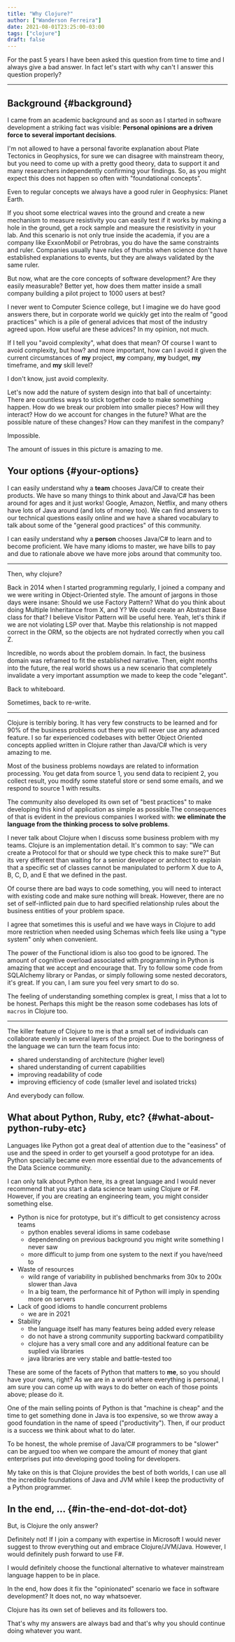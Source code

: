 ```yaml
---
title: "Why Clojure?"
author: ["Wanderson Ferreira"]
date: 2021-08-01T23:25:00-03:00
tags: ["clojure"]
draft: false
---
```


For the past 5 years I have been asked this question from time to time and I
always give a bad answer. In fact let's start with why can't I answer this
question properly?

<!--more-->

---


## Background {#background}

I came from an academic background and as soon as I started in software
development a striking fact was visible: **Personal opinions are a driven force
to several important decisions**.

I'm not allowed to have a personal favorite explanation about Plate Tectonics in
Geophysics, for sure we can disagree with mainstream theory, but you need to
come up with a pretty good theory, data to support it and many researchers
independently confirming your findings. So, as you might expect this does not
happen so often with "foundational concepts".

Even to regular concepts we always have a good ruler in Geophysics: Planet Earth.

If you shoot some electrical waves into the ground and create a new mechanism to
measure resistivity you can easily test if it works by making a hole in the
ground, get a rock sample and measure the resistivity in your lab. And this
scenario is not only true inside the academia, if you are a company like
ExxonMobil or Petrobras, you do have the same constraints and ruler. Companies
usually have rules of thumbs when science don't have established explanations to
events, but they are always validated by the same ruler.

But now, what are the core concepts of software development? Are they easily
measurable? Better yet, how does them matter inside a small company building a
pilot project to 1000 users at best?

I never went to Computer Science college, but I imagine we do have good answers
there, but in corporate world we quickly get into the realm of "good practices"
which is a pile of general advices that most of the industry agreed upon. How
useful are these advices? In my opinion, not much.

If I tell you "avoid complexity", what does that mean? Of course I want to avoid
complexity, but how? and more important, how can I avoid it given the current
circumstances of **my** project, **my** company, **my** budget, **my** timeframe, and
**my** skill level?

I don't know, just avoid complexity.

Let's now add the nature of system design into that ball of uncertainty: There
are countless ways to stick together code to make something happen. How do we
break our problem into smaller pieces? How will they interact? How do we account
for changes in the future? What are the possible nature of these changes? How
can they manifest in the company?

Impossible.

The amount of issues in this picture is amazing to me.


## Your options {#your-options}

I can easily understand why a **team** chooses Java/C# to create their products.
We have so many things to think about and Java/C# has been around for ages and
it just works! Google, Amazon, Netflix, and many others have lots of Java around
(and lots of money too). We can find answers to our technical questions easily
online and we have a shared vocabulary to talk about some of the "general good
practices" of this community.

I can easily understand why a **person** chooses Java/C# to learn and to become
proficient. We have many idioms to master, we have bills to pay and due to
rationale above we have more jobs around that community too.

---

Then, why clojure?

Back in 2014 when I started programming regularly, I joined a company and we
were writing in Object-Oriented style. The amount of jargons in those days were
insane: Should we use Factory Pattern? What do you think about doing Multiple
Inheritance from X, and Y? We could create an Abstract Base class for that? I
believe Visitor Pattern will be useful here. Yeah, let's think if we are not
violating LSP over that. Maybe this relationship is not mapped correct in the
ORM, so the objects are not hydrated correctly when you call Z.

Incredible, no words about the problem domain. In fact, the business domain was
reframed to fit the established narrative. Then, eight months into the future,
the real world shows us a new scenario that completely invalidate a very
important assumption we made to keep the code "elegant".

Back to whiteboard.

Sometimes, back to re-write.

---

Clojure is terribly boring. It has very few constructs to be learned and for 90%
of the business problems out there you will never use any advanced feature. I so
far experienced codebases with better Object Oriented concepts applied written
in Clojure rather than Java/C# which is very amazing to me.

Most of the business problems nowdays are related to information processing. You
get data from source 1, you send data to recipient 2, you collect result, you
modify some stateful store or send some emails, and we respond to source 1 with
results.

The community also developed its own set of "best practices" to make developing
this kind of application as simple as possible.The consequences of that is
evident in the previous companies I worked with: **we eliminate the language from
the thinking process to solve problems**.

I never talk about Clojure when I discuss some business problem with my teams.
Clojure is an implementation detail. It's common to say: "We can create a
Protocol for that or should we type check this to make sure?" But its very
different than waiting for a senior developer or architect to explain that a
specific set of classes cannot be manipulated to perform X due to A, B, C, D,
and E that we defined in the past.

Of course there are bad ways to code something, you will need to interact with
existing code and make sure nothing will break. However, there are no set of
self-inflicted pain due to hard specified relationship rules about the business
entities of your problem space.

I agree that sometimes this is useful and we have ways in Clojure to add more
restriction when needed using Schemas which feels like using a "type system"
only when convenient.

The power of the Functional idiom is also too good to be ignored. The amount of
cognitive overload associated with programming in Python is amazing that we
accept and encourage that. Try to follow some code from SQLAlchemy library or
Pandas, or simply following some nested decorators, it's great. If you can, I am
sure you feel very smart to do so.

The feeling of understanding something complex is great, I miss that a lot to be
honest. Perhaps this might be the reason some codebases has lots of `macros` in
Clojure too.

---

The killer feature of Clojure to me is that a small set of individuals can
collaborate evenly in several layers of the project. Due to the boringness of
the language we can turn the team focus into:

-   shared understanding of architecture (higher level)
-   shared understanding of current capabilities
-   improving readability of code
-   improving efficiency of code (smaller level and isolated tricks)

And everybody can follow.


## What about Python, Ruby, etc? {#what-about-python-ruby-etc}

Languages like Python got a great deal of attention due to the "easiness" of use
and the speed in order to get yourself a good prototype for an idea. Python
specially became even more essential due to the advancements of the Data Science
community.

I can only talk about Python here, its a great language and I would never
recommend that you start a data science team using Clojure or F#. However, if
you are creating an engineering team, you might consider something else.

-   Python is nice for prototype, but it's difficult to get consistency across teams
    -   python enables several idioms in same codebase
    -   dependending on previous background you might write something I never saw
    -   more difficult to jump from one system to the next if you have/need to
-   Waste of resources
    -   wild range of variability in published benchmarks from 30x to 200x slower than Java
    -   In a big team, the performance hit of Python will imply in spending more on
        servers
-   Lack of good idioms to handle concurrent problems
    -   we are in 2021
-   Stability
    -   the language itself has many features being added every release
    -   do not have a strong community supporting backward compatibility
    -   clojure has a very small core and any additional feature can be suplied via libraries
    -   java libraries are very stable and battle-tested too

These are some of the facets of Python that matters to **me**, so you should have
your owns, right? As we are in a world where everything is personal, I am sure
you can come up with ways to do better on each of those points above; please do
it.

One of the main selling points of Python is that "machine is cheap" and the time
to get something done in Java is too expensive, so we throw away a good
foundation in the name of speed ("productivity"). Then, if our product is a
success we think about what to do later.

To be honest, the whole premise of Java/C# programmers to be "slower" can be
argued too when we compare the amount of money that giant enterprises put into
developing good tooling for developers.

My take on this is that Clojure provides the best of both worlds, I can use all
the incredible foundations of Java and JVM while I keep the productivity of a
Python programmer.


## In the end, ... {#in-the-end-dot-dot-dot}

But, is Clojure the only answer?

Definitely not! If I join a company with expertise in Microsoft I would never
suggest to throw everything out and embrace Clojure/JVM/Java. However, I would
definitely push forward to use F#.

I would definitely choose the functional alternative to whatever mainstream
language happen to be in place.

In the end, how does it fix the "opinionated" scenario we face in software
development? It does not, no way whatsoever.

Clojure has its own set of believes and its followers too.

That's why my answers are always bad and that's why you should continue doing
whatever you want.
